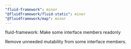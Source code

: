 ```yaml
---
"fluid-framework": minor
"@fluidframework/fluid-static": minor
"@fluidframework/map": minor
---
```


fluid-framework: Make some interface members readonly

Remove unneeded mutability from some interface members.
